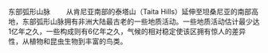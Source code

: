 东部弧形山脉
　　从肯尼亚南部的泰塔山（Taita Hills）延伸至坦桑尼亚的南部高地，东部弧形山脉拥有非洲大陆最古老的一些地质活动。一些地质活动估计最少达1亿年之久，一些构成则有6亿年之久，气候的相对稳定使该区拥有惊人的差异性，从植物和昆虫生物到丰富的鸟类。